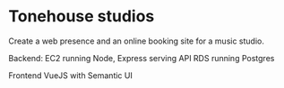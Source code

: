 # Tonehouse studios

Create a web presence and an online booking site for a music studio.

Backend:
EC2 running Node, Express serving API
RDS running Postgres

Frontend
VueJS with Semantic UI